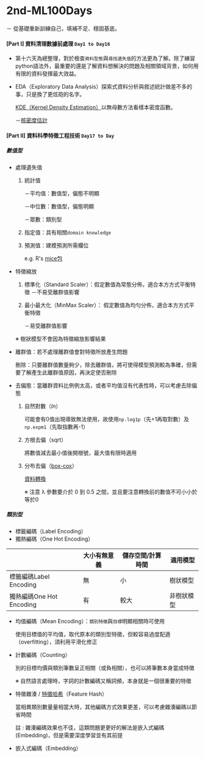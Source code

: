 # 2nd-ML100Days

－ 從基礎重新訓練自己，填補不足、穩固基底。

#### [Part I] 資料清理數據前處理 `Day1 to Day16`

* 第十六天為總整理，對於檢查`資料型態`與`尋找遺失值`的方法更為了解。除了練習python語法外，最重要的還是了解資料想解決的問題及相關領域背景，如何用有限的資料發揮最大效益。

* EDA（Exploratory Data Analysis）探索式資料分析與敘述統計做差不多的事，只是換了更炫砲的名字。

  [KDE（Kernel Density Estimation）](http://rightthewaygeek.blogspot.com/2015/09/kernel-density-estimation.html)以無母數方法看樣本密度函數。

  －[核密度估計](<https://blog.csdn.net/unixtch/article/details/78556499>)

  

#### [Part II] 資料科學特徵工程技術 `Day17 to Day`

##### 數值型

* 處理遺失值

  1. 統計值

     －平均值：數值型，偏態不明顯

     －中位數：數值型，偏態明顯

     －眾數：類別型

  2. 指定值：具有相關`domain knowledge`

  3. 預測值：建模預測所需欄位

     e.g. R's [mice包](<http://rpubs.com/skydome20/R-Note10-Missing_Value>)

* 特徵縮放

  1. 標準化（Standard Scaler）：假定數值為常態分佈，適合本⽅方式平衡特徵
     －不易受離群值影響

  2. 最小最大化（MinMax Scaler）： 假定數值為均勻分佈，適合本⽅方式平衡特徵

     －易受離群值影響

  ※ 樹狀模型不會因為特徵縮放影響結果

* 離群值：若不處理離群值會對特徵所放產生問題

  刪除：只要離群值數量夠少，除去離群值，將可使得模型預測較為準確，但需要了解產生此離群值原因，再決定使否刪除

* 去偏態：當離群資料比例例太高，或者平均值沒有代表性時，可以考慮去除偏態

  1. 自然對數（$ln$）

     可能會有0值出現導致無法使用，故使用`np.log1p`（先+1再取對數）及`np.expm1`（先取指數再-1）

  2. 方根去偏（sqrt）

     將數值減去最小值後開根號，最大值有限時適用

  3. 分布去偏（[box-cox]([https://en.wikipedia.org/wiki/Power_transform#Box%E2%80%93Cox_transformation](https://en.wikipedia.org/wiki/Power_transform#Box–Cox_transformation))）
  
     [資料轉換](<http://www.hmwu.idv.tw/web/R/B01-3-hmwu_R-DataTransformation.pdf>)
  
     ※ 注意 λ 參數要介於 0 到 0.5 之間，並且要注意轉換前的數值不可⼩小於等於0

##### 類別型

* 標籤編碼（Label Encoding）
* 獨熱編碼（One Hot Encoding）

|                          | ⼤⼩有無意義 | 儲存空間/計算時間 | 適⽤模型   |
| ------------------------ | ------------ | ----------------- | ---------- |
| 標籤編碼Label Encoding   | 無           | ⼩                | 樹狀模型   |
| 獨熱編碼One Hot Encoding | 有           | 較⼤              | 非樹狀模型 |

* 均值編碼（Mean Encoding）：`類別特徵`與`目標`明顯相關時可使用

  使用目標值的平均值，取代原本的類別型特徵，但較容易過度配適（overfitting），須利用平滑化修正

* 計數編碼（Counting）

  別的目標均價與類別筆數呈正相關（或負相關），也可以將筆數本身當成特徵

  ※ 自然語言處理時，字詞的計數編碼又稱詞頻，本身就是一個很重要的特徵

* 特徵雜湊 / [特徵哈希](<https://blog.csdn.net/laolu1573/article/details/79410187>)（Feature Hash）

  當相異類別數量量相當大時，其他編碼方式效果更差，可以考慮雜湊編碼以節省時間

  註 : 雜湊編碼效果也不佳，這類問題更更好的解法是嵌入式編碼(Embedding)，但是需要深度學習並有其前提

* 嵌入式編碼（Embedding）

